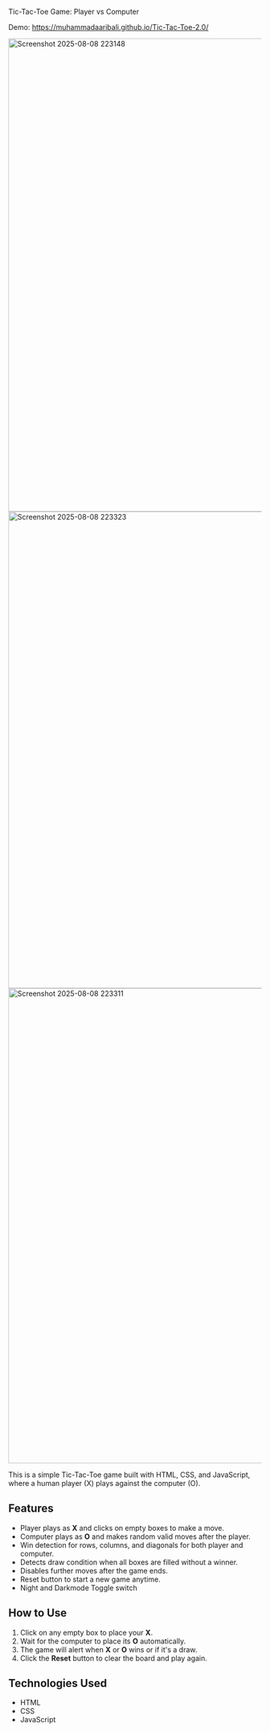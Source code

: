 Tic-Tac-Toe Game: Player vs Computer

Demo: https://muhammadaaribali.github.io/Tic-Tac-Toe-2.0/

<img width="1918" height="941" alt="Screenshot 2025-08-08 223148" src="https://github.com/user-attachments/assets/a618ab03-e72f-459d-bc0f-0f191fde4b3d" />
<img width="1919" height="948" alt="Screenshot 2025-08-08 223323" src="https://github.com/user-attachments/assets/16073ff8-f863-4684-9cd3-066f8f5364cb" />
<img width="1919" height="945" alt="Screenshot 2025-08-08 223311" src="https://github.com/user-attachments/assets/c5bb07bf-b438-4f99-961a-618b6a767615" />

This is a simple Tic-Tac-Toe game built with HTML, CSS, and JavaScript, where a human player (X) plays against the computer (O).

## Features

- Player plays as **X** and clicks on empty boxes to make a move.
- Computer plays as **O** and makes random valid moves after the player.
- Win detection for rows, columns, and diagonals for both player and computer.
- Detects draw condition when all boxes are filled without a winner.
- Disables further moves after the game ends.
- Reset button to start a new game anytime.
- Night and Darkmode Toggle switch

## How to Use

1. Click on any empty box to place your **X**.
2. Wait for the computer to place its **O** automatically.
3. The game will alert when **X** or **O** wins or if it's a draw.
4. Click the **Reset** button to clear the board and play again.

## Technologies Used

- HTML
- CSS
- JavaScript
